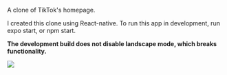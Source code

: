 A clone of TikTok's homepage.

I created this clone using React-native. To run this app in development, run expo start, or npm start.

**The development build does not disable landscape mode, which breaks functionality.**

![](TikTok.gif)


